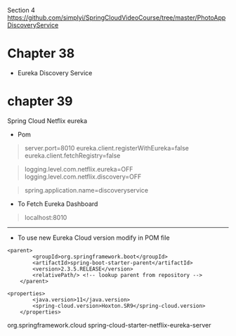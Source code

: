 Section 4
https://github.com/simplyi/SpringCloudVideoCourse/tree/master/PhotoAppDiscoveryService

# Chapter 38
* Eureka Discovery Service

# chapter 39
Spring Cloud Netflix eureka
* Pom

> server.port=8010
> eureka.client.registerWithEureka=false
> eureka.client.fetchRegistry=false

> logging.level.com.netflix.eureka=OFF
> logging.level.com.netflix.discovery=OFF

> spring.application.name=discoveryservice

* To Fetch Eureka Dashboard
> localhost:8010
----------
* To use new Eureka Cloud version modify in POM file
```
<parent>
		<groupId>org.springframework.boot</groupId>
		<artifactId>spring-boot-starter-parent</artifactId>
		<version>2.3.5.RELEASE</version>
		<relativePath/> <!-- lookup parent from repository -->
	</parent>
```
```
<properties>
		<java.version>11</java.version>
		<spring-cloud.version>Hoxton.SR9</spring-cloud.version>
	</properties>
```
<dependency>
  <groupId>org.springframework.cloud</groupId>
  <artifactId>spring-cloud-starter-netflix-eureka-server</artifactId>
</dependency>